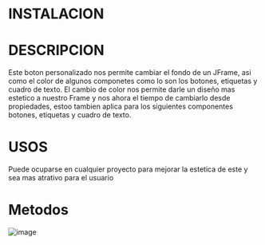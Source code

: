 # INSTALACION



# DESCRIPCION
Este boton personalizado nos permite cambiar el fondo de un JFrame, asi como el color de algunos componetes como lo son los botones, etiquetas y cuadro de texto.
El cambio de color nos permite darle un diseño mas estetico a nuestro Frame y nos ahora el tiempo de cambiarlo desde propiedades, estoo tambien aplica para los siguientes componentes botones, etiquetas y cuadro de texto.
# USOS
Puede ocuparse en cualquier proyecto para mejorar la estetica de este y sea mas atrativo para el usuario
# Metodos
![image](https://github.com/user-attachments/assets/c80ff714-87d9-4a3c-9759-29c463816c74)


